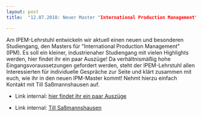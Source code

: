 ```yaml
---
layout: post
title:  "12.07.2018: Neuer Master "International Production Management" ab WS2019/20"

---
```


Am IPEM-Lehrstuhl entwickeln wir aktuell einen neuen und besonderen Studiengang, den Masters für "International Production Management" (IPM). Es soll ein kleiner, industrienaher Studiengang mit vielen Highlights werden, hier findet ihr ein paar Auszüge! Da verhältnismäßig hohe Eingangsvoraussetzungen gefordert werden, steht der IPEM-Lehrstuhl allen Interessierten für individuelle Gespräche zur Seite und klärt zusammen mit euch, wie ihr in den neuen IPM-Master kommt! Nehmt hierzu einfach Kontakt mit Till Saßmannshausen auf. 


- Link internal: 
[hier findet ihr ein paar Auszüge]({{site.baseurl}}aktuelles/180705_ipm_werbung_homepage_v04_ssm.pdf)


- Link internal: 
[Till Saßmannshausen]({{site.baseurl}}arbeitsgruppe/sassmannshausen.html?lang=de)


